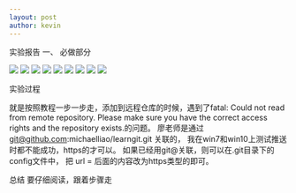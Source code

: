 ```yaml
---
layout: post
author: kevin
---
```

实验报告
一、 必做部分


![](https://pic.imgdb.cn/item/60b645d039f6859bc266a434.png)
![](https://pic.imgdb.cn/item/60b6460239f6859bc26b245d.png)
![](https://pic.imgdb.cn/item/60b6460439f6859bc26b553f.png)
![](https://pic.imgdb.cn/item/60b6460439f6859bc26b565a.png)
![](https://pic.imgdb.cn/item/60b6460439f6859bc26b56b9.png)
![](https://pic.imgdb.cn/item/60b6463539f6859bc26fd165.png)
![](https://pic.imgdb.cn/item/60b6463539f6859bc26fd1b9.png)
![](https://pic.imgdb.cn/item/60b6463539f6859bc26fd1fa.png)
![](https://pic.imgdb.cn/item/60b6463539f6859bc26fd258.png)

实验过程

就是按照教程一步一步走，添加到远程仓库的时候，遇到了fatal: Could not read from remote repository. Please make sure you have the correct access rights and the repository exists.的问题。
廖老师是通过 git@github.com:michaelliao/learngit.git 关联的，
我在win7和win10上测试推送时都不能成功，https的才可以。
如果已经用git@关联，则可以在.git目录下的config文件中，
把 url = 后面的内容改为https类型的即可。 


总结
要仔细阅读，跟着步骤走